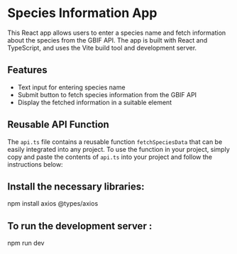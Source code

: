 # Species Information App

This React app allows users to enter a species name and fetch information about the species from the GBIF API. The app is built with React and TypeScript, and uses the Vite build tool and development server.

## Features

- Text input for entering species name
- Submit button to fetch species information from the GBIF API
- Display the fetched information in a suitable element

## Reusable API Function

The `api.ts` file contains a reusable function `fetchSpeciesData` that can be easily integrated into any project. To use the function in your project, simply copy and paste the contents of `api.ts` into your project and follow the instructions below:

## Install the necessary libraries:
npm install axios @types/axios

## To run the development server :
npm run dev
